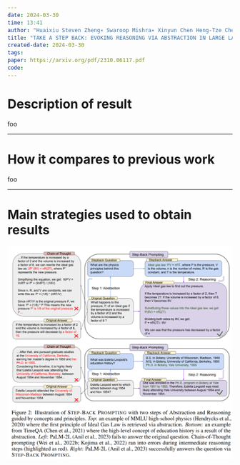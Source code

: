 ```yaml
---
date: 2024-03-30
time: 13:41
author: "Huaixiu Steven Zheng∗ Swaroop Mishra∗ Xinyun Chen Heng-Tze Cheng\rEd H. Chi Quoc V Le Denny Zhou"
title: "TAKE A STEP BACK: EVOKING REASONING VIA ABSTRACTION IN LARGE LANGUAGE MODELS"
created-date: 2024-03-30
tags: 
paper: https://arxiv.org/pdf/2310.06117.pdf
code:
---
```


# Description of result
foo

---
# How it compares to previous work
foo

---
# Main strategies used to obtain results
![](assets/Pasted%20image%2020240330134214.png)

